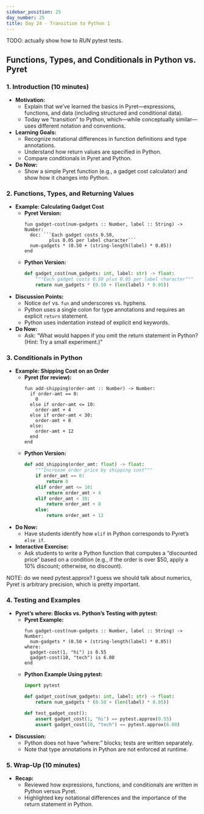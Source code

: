 ```yaml
---
sidebar_position: 25
day_number: 25
title: Day 24 - Transition to Python 1
---
```


TODO: actually show how to _RUN_ pytest tests.

## Functions, Types, and Conditionals in Python vs. Pyret

### 1. Introduction (10 minutes)
- **Motivation:**
  - Explain that we’ve learned the basics in Pyret—expressions, functions, and data (including structured and conditional data).
  - Today we “transition” to Python, which—while conceptually similar—uses different notation and conventions.
- **Learning Goals:**
  - Recognize notational differences in function definitions and type annotations.
  - Understand how return values are specified in Python.
  - Compare conditionals in Pyret and Python.
- **Do Now:**
  - Show a simple Pyret function (e.g., a gadget cost calculator) and show how it changes into Python.

### 2. Functions, Types, and Returning Values
- **Example: Calculating Gadget Cost**
  - **Pyret Version:**
    ```pyret
    fun gadget-cost(num-gadgets :: Number, label :: String) -> Number:
      doc: ```Each gadget costs 0.50,
             plus 0.05 per label character```
      num-gadgets * (0.50 + (string-length(label) * 0.05))
    end
    ```
  - **Python Version:**
    ```python
    def gadget_cost(num_gadgets: int, label: str) -> float:
        """Each gadget costs 0.50 plus 0.05 per label character"""
        return num_gadgets * (0.50 + (len(label) * 0.05))
    ```
- **Discussion Points:**
  - Notice `def` vs. `fun` and underscores vs. hyphens.
  - Python uses a single colon for type annotations and requires an explicit `return` statement.
  - Python uses indentation instead of explicit end keywords.
- **Do Now:**
  - Ask: “What would happen if you omit the return statement in Python? (Hint: Try a small experiment.)”

### 3. Conditionals in Python
- **Example: Shipping Cost on an Order**
  - **Pyret (for review):**
    ```pyret
    fun add-shipping(order-amt :: Number) -> Number:
      if order-amt == 0:
        0
      else if order-amt <= 10:
        order-amt + 4
      else if order-amt < 30:
        order-amt + 8
      else:
        order-amt + 12
      end
    end
    ```
  - **Python Version:**
    ```python
    def add_shipping(order_amt: float) -> float:
        """Increase order price by shipping cost"""
        if order_amt == 0:
            return 0
        elif order_amt <= 10:
            return order_amt + 4
        elif order_amt < 30:
            return order_amt + 8
        else:
            return order_amt + 12
    ```
- **Do Now:**
  - Have students identify how `elif` in Python corresponds to Pyret’s `else if`.
- **Interactive Exercise:**
  - Ask students to write a Python function that computes a “discounted price” based on a condition (e.g., if the order is over $50, apply a 10% discount; otherwise, no discount).


NOTE: do we need pytest.approx? I guess we should talk about numerics, Pyret is arbitrary precision, which is pretty important.

### 4. Testing and Examples
- **Pyret’s where: Blocks vs. Python’s Testing with pytest:**
  - **Pyret Example:**
    ```pyret
    fun gadget-cost(num-gadgets :: Number, label :: String) -> Number:
      num-gadgets * (0.50 + (string-length(label) * 0.05))
    where:
      gadget-cost(1, "hi") is 0.55
      gadget-cost(10, "tech") is 6.00
    end
    ```
  - **Python Example Using pytest:**
    ```python
    import pytest

    def gadget_cost(num_gadgets: int, label: str) -> float:
        return num_gadgets * (0.50 + (len(label) * 0.05))

    def test_gadget_cost():
        assert gadget_cost(1, "hi") == pytest.approx(0.55)
        assert gadget_cost(10, "tech") == pytest.approx(6.00)
    ```
- **Discussion:**
  - Python does not have “where:” blocks; tests are written separately.
  - Note that type annotations in Python are not enforced at runtime.

### 5. Wrap-Up (10 minutes)
- **Recap:**
  - Reviewed how expressions, functions, and conditionals are written in Python versus Pyret.
  - Highlighted key notational differences and the importance of the return statement in Python.


